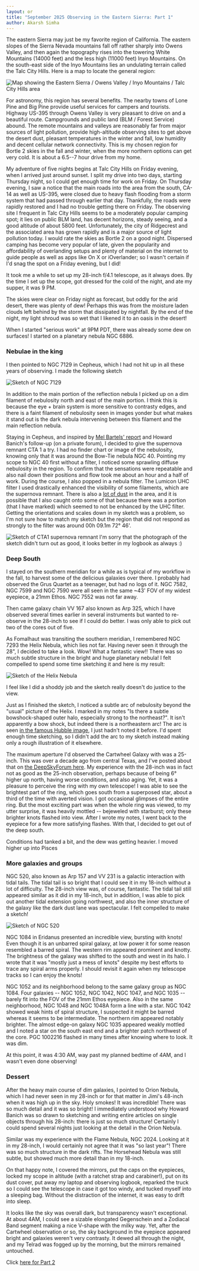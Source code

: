 ```yaml
---
layout: or
title: "September 2025 Observing in the Eastern Sierra: Part 1"
author: Akarsh Simha
---
```


The eastern Sierra may just be my favorite region of California.
The eastern slopes of the Sierra Nevada mountains fall off rather sharply into  Owens Valley, and then again the topography rises into the towering White Mountains (14000 feet) and the less high (11000 feet) Inyo Mountains.
On the south-east side of the Inyo Mountains lies an undulating terrain called the Talc City Hills. Here is a map to locate the general region:

![Map showing the Eastern Sierra / Owens Valley / Inyo Mountains / Talc City Hills area](assets/easternsierramap.jpg)

For astronomy, this region has several benefits.
The nearby towns of Lone Pine and Big Pine provide useful services for campers and tourists.
Highway US-395 through Owens Valley is very pleasant  to drive on and  a beautiful route. Campgrounds and public land (BLM / Forest Service) abound.
The remote mountains and valleys 
are reasonably far from major sources of light pollution, provide high-altitude observing sites to get above the desert dust, pleasant temperatures in the winter and fall, low humidity and 
decent cellular network connectivity. This is my chosen region for Bortle 2 skies in the fall and winter, when the more northern options can get very cold. It is about a 6.5--7 hour drive from my home.

My adventure of five nights begins at Talc City Hills on Friday evening, when I arrived just around sunset.
I split my drive into two days, starting Thursday night, so I could get enough time for work on Friday.
On Thursday evening, I saw a notice that the main roads into the area from the south, CA-14 as well as US-395, were closed due to heavy flash flooding from a storm system that had passed through earlier that day. Thankfully, the roads were rapidly restored and I had no trouble getting there on Friday.
The observing site I frequent in Talc City Hills seems to be a moderately popular camping spot; it lies on public BLM land, has decent horizons, steady seeing, and a good altitude of about 5800 feet. Unfortunately, the city of Ridgecrest and the associated area has grown rapidly and is a major source of light pollution today. I would rate the skies as Bortle 2 on a good night. Dispersed camping has become very popular of late, given the popularity and affordability of overlanding setups and plenty of material on the internet to guide people as well as apps like On X or iOverlander; so I wasn't certain if I'd snag the spot on a Friday evening, but I did!

It took me a while to set up my 28-inch f/4.1 telescope, as it always does. By the time I set up the scope, got dressed for the cold of the night, and ate my supper, it was 9 PM.

The skies were clear on Friday  night as forecast, but oddly for the arid desert, there was plenty of dew! Perhaps this was from the moisture laden clouds left behind by the storm that dissipated by nightfall. By the end of the night, my light shroud was so wet that I likened it to an oasis in the desert!

When I started "serious work" at 9PM PDT, there was already some dew on surfaces! I started on a planetary nebula <x-dso>NGC 6886</x-dso>.

### Nebulae in the king

I then pointed to <x-dso>NGC 7129</x-dso> in Cepheus, which I had not hit up in all these years of observing.
I made the following sketch


![Sketch of NGC 7129](assets/SketchNGC7129.jpg)

In addition to the main portion of the reflection nebula I picked up on a dim filament of nebulosity north and east of the main portion. I think this is because the eye + brain system is more sensitive to contrasty edges, and there is a faint filament of nebulosity seen in images yonder but what makes it stand out is the dark nebula intervening between this filament and the main reflection nebula.

Staying in Cepheus, and inspired by [Mel Bartels' report](https://www.cloudynights.com/topic/976477-cta1-supernova-remnant-a-drawing-through-my-16-inch-f29-scope/) and Howard Banich's follow-up (on a private forum), I decided to give the supernova remnant <x-dso>CTA 1</x-dso> a try. I had no finder chart or image of the nebulosity, knowing only that it was around the Bow-Tie nebula <x-dso>NGC 40</x-dso>. Pointing my scope to NGC 40 first without a filter, I noticed some sprawling diffuse nebulosity in the region. To confirm that the sensations were repeatable and also nail down their positions and flow took me about an hour and a half of work. During the course, I also popped in a nebula filter. The Lumicon UHC filter I used drastically enhanced the visibility of some filaments, which are the supernova remnant. There is also a [lot of dust](https://app.astrobin.com/i/p35l92) in the area, and it is possible that I also caught onto some of that because there was a portion (that I have marked) which seemed to not be enhanced by the UHC filter. Getting the orientations and scales down in my sketch was a problem, so I'm not sure how to match my sketch but the region that did not respond as strongly to the filter was around 00h 09.1m 72° 46'.

![Sketch of CTA1 supernova remnant](assets/SketchCTA1.jpg)
I'm sorry that the photograph of the sketch didn't turn out as good, it looks better in my logbook as always :)
### Deep South

I stayed on the southern meridian for a while as is typical of my workflow in the fall, to harvest some of the delicious galaxies over there. I probably had observed the <x-dso>Grus Quartet</x-dso> as a teenager, but had no logs of it. <x-dso>NGC 7582</x-dso>, <x-dso>NGC 7599</x-dso> and <x-dso>NGC 7590</x-dso> were all seen in the same ~43' FOV of my widest eyepiece, a 21mm Ethos. <x-dso>NGC 7552</x-dso> was not far away.

Then came galaxy chain <x-dso>VV 167</x-dso> also known as Arp 325, which I have observed several times earlier in several instruments but wanted to re-observe in the 28-inch to see if I could do better. I was only able to pick out two of the cores out of five.

As Fomalhaut was transiting the southern meridian, I remembered <x-dso>NGC 7293</x-dso> the Helix Nebula, which lies not far. Having never seen it through the 28", I decided to take a look. Wow! What a fantastic view!! There was so much subtle structure in the bright and huge planetary nebula! I felt compelled to spend some time sketching it and here is my result:

![Sketch of the Helix Nebula](assets/Sketch_NGC7293.jpg)

I feel like I did a shoddy job and the sketch really doesn't do justice to the view.

Just as I finished the sketch, I noticed a subtle arc of nebulosity beyond the "usual" picture of the Helix. I marked in my notes "Is there a subtle bowshock-shaped outer halo, especially strong to the northeast?". It isn't apparently a bow shock, but indeed there is a northeastern arc! The arc is seen [in the famous Hubble image](https://upload.wikimedia.org/wikipedia/commons/b/b1/NGC7293_%282004%29.jpg), I just hadn't noted it before. I'd spent enough time sketching, so I didn't add the arc to my sketch instead making only a rough illustration of it elsewhere.

The maximum aperture I'd observed the <x-dso>Cartwheel Galaxy</x-dso> with was a 25-inch. This was over a decade ago from central Texas, and I've posted about that on [the DeepSkyForum here](https://www.deepskyforum.com/showthread.php?1624-Object-of-the-Week-September-11-2022-Cartwheel-Galaxy-et-al). My experience with the 28-inch was in fact not as good as the 25-inch observation, perhaps because of being 6° higher up north, having worse conditions, and also aging. Yet, it was a pleasure to perceive the ring with my own telescope! I was able to see the brightest part of the ring, which goes south from a superposed star, about a third of the time with averted vision. I got occasional glimpses of the entire ring. But the most exciting part was when the whole ring was viewed, to my utter surprise, it was heavily mottled -- bejeweled with starburst; only these brighter knots flashed into view. After I wrote my notes, I went back to the eyepiece for a few more satisfying flashes. With that, I decided to get out of the deep south.

Conditions had tanked a bit, and the dew was getting heavier. I moved higher up into Pisces

### More galaxies and groups


<x-dso>NGC 520</x-dso>, also known as Arp 157 and VV 231 is a galactic interaction with tidal tails. The tidal tail is so bright that I could see it in my 18-inch without a lot of difficulty. The 28-inch view was, of course, fantastic. The tidal tail still appeared similar as it did in my 18-inch, but in addition, I was able to pick out another tidal extension going northwest, and also the inner structure of the galaxy like the dark dust lane was spectacular. I felt compelled to make a sketch!

![Sketch of NGC 520](assets/NGC520.jpg)

<x-dso>NGC 1084</x-dso> in Eridanus presented an incredible view, bursting with knots! Even though it is an unbarred spiral galaxy, at low power it for some reason resembled a barred spiral. The western rim appeared prominent and knotty. The brightness of the galaxy was shifted to the south and west in its halo. I wrote that it was "mostly just a mess of knots" despite my best efforts to trace any spiral arms properly. I should revisit it again when my telescope tracks so I can enjoy the knots!

<x-dso>NGC 1052</x-dso> and its neighborhood belong to the same galaxy group as NGC 1084. Four galaxies -- <x-dso>NGC 1052</x-dso>, <x-dso>NGC 1042</x-dso>, <x-dso>NGC 1047</x-dso>, and <x-dso>NGC 1035</x-dso> -- barely fit into the FOV of the 21mm Ethos eyepiece. Also in the same neighborhood, <x-dso>NGC 1048</x-dso> and <x-dso>NGC 1048A</x-dso> form a line with a star. <x-dso>NGC 1042</x-dso> showed weak hints of spiral structure, I suspected it might be barred whereas it seems to be intermediate. The northern rim appeared notably brighter. The almost edge-on galaxy NGC 1035 appeared weakly mottled and I noted a star on the south east end and a brighter patch northwest of the core. <x-dso>PGC 1002216</x-dso> flashed in many times after knowing where to look. It was dim.

At this point, it was 4:30 AM, way past my planned bedtime of 4AM, and I wasn't even done observing!

### Dessert

After the heavy main course of dim galaxies, I pointed to Orion Nebula, which I had never seen in my 28-inch or for that matter in Jimi's 48-inch when it was high up in the sky. Holy smokes! It was incredible! There was so much detail and it was so bright! I immediately understood why Howard Banich was so drawn to sketching and writing entire articles on single objects through his 28-inch: there is just so much structure! Certainly I could spend several nights just looking at the detail in the Orion Nebula.

Similar was my experience with the Flame Nebula, <x-dso>NGC 2024</x-dso>. Looking at it in my 28-inch, I would certainly not agree that it was "so last year"! There was so much structure in the dark rifts. The Horsehead Nebula was still subtle, but showed much more detail than in my 18-inch.

On that happy note, I covered the mirrors, put the caps on the eyepieces, locked my scope in altitude (with a ratchet strap and carabiner!), put on its dust cover, put away my laptop and observing logbook, reparked the truck so I could see the telescope in case it got too windy, and tucked myself into a sleeping bag. Without the distraction of the internet, it was easy to drift into sleep.

It looks like the sky was overall dark, but transparency wasn't exceptional. At about 4AM, I could see a sizable elongated Gegenschein and a Zodiacal Band segment making a nice V-shape with the milky way. Yet, after the Cartwheel observation or so, the sky background in the eyepiece appeared bright and galaxies weren't very contrasty. It dewed all through the night, and my Telrad was fogged up by the morning, but the mirrors remained untouched.

Click [here for Part 2](/OR__202509_EasternSierra_Part2.html)